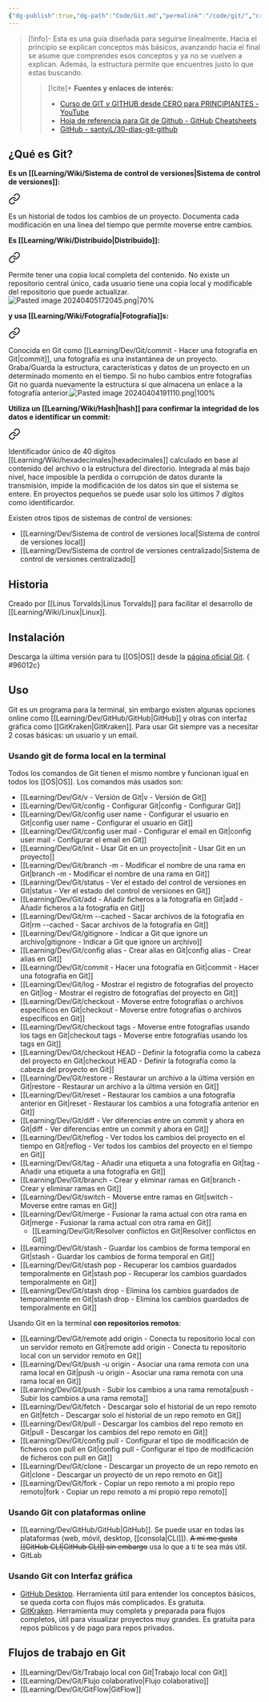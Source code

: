 ```yaml
---
{"dg-publish":true,"dg-path":"Code/Git.md","permalink":"/code/git/","created":"2024-03-14T13:56","updated":"2024-08-14T12:39"}
---
```



> [!info]-
> Esta es una guía diseñada para seguirse linealmente. Hacia el principio se explican conceptos más básicos, avanzando hacia el final se asume que comprendes esos conceptos y ya no se vuelven a explican. Además, la estructura permite que encuentres justo lo que estas buscando.
> 
>> [!cite]+ **Fuentes y enlaces de interés:**
>> - [Curso de GIT y GITHUB desde CERO para PRINCIPIANTES - YouTube](https://youtube.com/watch?v=3GymExBkKjE)
>> - [Hoja de referencia para Git de Github - GitHub Cheatsheets](https://training.github.com/downloads/es_ES/github-git-cheat-sheet/)
>> - [GitHub - santyjL/30-dias-git-github](https://github.com/santyjL/30-dias-git-github/tree/main)

## ¿Qué es Git?
**Es un [[Learning/Wiki/Sistema de control de versiones\|Sistema de control de versiones]]:** 
<div class="transclusion internal-embed is-loaded"><a class="markdown-embed-link" href="/sistema-de-control-de-versiones/#4a1b0e" aria-label="Open link"><svg xmlns="http://www.w3.org/2000/svg" width="24" height="24" viewBox="0 0 24 24" fill="none" stroke="currentColor" stroke-width="2" stroke-linecap="round" stroke-linejoin="round" class="svg-icon lucide-link"><path d="M10 13a5 5 0 0 0 7.54.54l3-3a5 5 0 0 0-7.07-7.07l-1.72 1.71"></path><path d="M14 11a5 5 0 0 0-7.54-.54l-3 3a5 5 0 0 0 7.07 7.07l1.71-1.71"></path></svg></a><div class="markdown-embed">



Es un historial de todos los cambios de un proyecto. Documenta cada modificación en una linea del tiempo que permite moverse entre cambios. 

</div></div>


**Es [[Learning/Wiki/Distribuido\|Distribuido]]:** 
<div class="transclusion internal-embed is-loaded"><a class="markdown-embed-link" href="/distribuido/#703a42" aria-label="Open link"><svg xmlns="http://www.w3.org/2000/svg" width="24" height="24" viewBox="0 0 24 24" fill="none" stroke="currentColor" stroke-width="2" stroke-linecap="round" stroke-linejoin="round" class="svg-icon lucide-link"><path d="M10 13a5 5 0 0 0 7.54.54l3-3a5 5 0 0 0-7.07-7.07l-1.72 1.71"></path><path d="M14 11a5 5 0 0 0-7.54-.54l-3 3a5 5 0 0 0 7.07 7.07l1.71-1.71"></path></svg></a><div class="markdown-embed">



Permite tener una copia local completa del contenido. No existe un repositorio central único, cada usuario tiene una copia local y modificable del repositorio que puede actualizar.![Pasted image 20240405172045.png|70%](/img/user/Engine/Attachments/Pasted%20image%2020240405172045.png) 

</div></div>


**y usa [[Learning/Wiki/Fotografía\|Fotografía]]s:** 
<div class="transclusion internal-embed is-loaded"><a class="markdown-embed-link" href="/fotografia/#3dcda9" aria-label="Open link"><svg xmlns="http://www.w3.org/2000/svg" width="24" height="24" viewBox="0 0 24 24" fill="none" stroke="currentColor" stroke-width="2" stroke-linecap="round" stroke-linejoin="round" class="svg-icon lucide-link"><path d="M10 13a5 5 0 0 0 7.54.54l3-3a5 5 0 0 0-7.07-7.07l-1.72 1.71"></path><path d="M14 11a5 5 0 0 0-7.54-.54l-3 3a5 5 0 0 0 7.07 7.07l1.71-1.71"></path></svg></a><div class="markdown-embed">



Conocida en Git como [[Learning/Dev/Git/commit - Hacer una fotografía en Git\|commit]], una fotografía es una instantánea de un proyecto. Graba/Guarda la estructura, características y datos de un proyecto en un determinado momento en el tiempo. Si no hubo cambios entre fotografías Git no guarda nuevamente la estructura si que almacena un enlace a la fotografía anterior.![Pasted image 20240404191110.png|100%](/img/user/Engine/Attachments/Pasted%20image%2020240404191110.png) 

</div></div>


**Utiliza un [[Learning/Wiki/Hash\|hash]] para confirmar la integridad de los datos e identificar un commit:** 

<div class="transclusion internal-embed is-loaded"><a class="markdown-embed-link" href="/hash/#c1dcc8" aria-label="Open link"><svg xmlns="http://www.w3.org/2000/svg" width="24" height="24" viewBox="0 0 24 24" fill="none" stroke="currentColor" stroke-width="2" stroke-linecap="round" stroke-linejoin="round" class="svg-icon lucide-link"><path d="M10 13a5 5 0 0 0 7.54.54l3-3a5 5 0 0 0-7.07-7.07l-1.72 1.71"></path><path d="M14 11a5 5 0 0 0-7.54-.54l-3 3a5 5 0 0 0 7.07 7.07l1.71-1.71"></path></svg></a><div class="markdown-embed">



Identificador único de 40 dígitos [[Learning/Wiki/hexadecimales\|hexadecimales]] calculado en base al contenido del archivo o la estructura del directorio. Integrada al más bajo nivel, hace imposible la perdida o corrupción de datos durante la transmisión, impide la modificación de los datos sin que el sistema se entere. En proyectos pequeños se puede usar solo los últimos 7 dígitos como identificardor. 

</div></div>
  

Existen otros tipos de sistemas de control de versiones:
- [[Learning/Dev/Sistema de control de versiones local\|Sistema de control de versiones local]] 
- [[Learning/Dev/Sistema de control de versiones centralizado\|Sistema de control de versiones centralizado]] 
## Historia
Creado por [[Linus Torvalds\|Linus Torvalds]] para facilitar el desarrollo de [[Learning/Wiki/Linux\|Linux]].

## Instalación
Descarga la última versión para tu [[OS\|OS]] desde la [página oficial Git](https://git-scm.com/).
{ #96012c}


## Uso
Git es un programa para la terminal, sin embargo existen algunas opciones online como [[Learning/Dev/GitHub/GitHub\|GitHub]] y otras con interfaz gráfica como [[GitKraken\|GitKraken]]. Para usar Git siempre vas a necesitar 2 cosas básicas: un usuario y un email.

### Usando git de forma local en la terminal
Todos los comandos de Git tienen el mismo nombre y funcionan igual en todos los [[OS\|OS]]. Los comandos más usados son:
- [[Learning/Dev/Git/v - Versión de Git\|v - Versión de Git]]
- [[Learning/Dev/Git/config - Configurar Git\|config - Configurar Git]]
- [[Learning/Dev/Git/config user name - Configurar el usuario en Git\|config user name - Configurar el usuario en Git]]
- [[Learning/Dev/Git/config user mail - Configurar el email en Git\|config user mail - Configurar el email en Git]]
- [[Learning/Dev/Git/init - Usar Git en un proyecto\|init - Usar Git en un proyecto]] 
- [[Learning/Dev/Git/branch -m - Modificar el nombre de una rama en Git\|branch -m - Modificar el nombre de una rama en Git]] 
- [[Learning/Dev/Git/status - Ver el estado del control de versiones en Git\|status - Ver el estado del control de versiones en Git]]
- [[Learning/Dev/Git/add - Añadir ficheros a la fotografía en Git\|add - Añadir ficheros a la fotografía en Git]]
- [[Learning/Dev/Git/rm --cached - Sacar archivos de la fotografía en Git\|rm --cached - Sacar archivos de la fotografía en Git]] 
- [[Learning/Dev/Git/gitignore - Indicar a Git que ignore un archivo\|gitignore - Indicar a Git que ignore un archivo]] 
- [[Learning/Dev/Git/config alias - Crear alias en Git\|config alias - Crear alias en Git]]
- [[Learning/Dev/Git/commit - Hacer una fotografía en Git\|commit - Hacer una fotografía en Git]]
- [[Learning/Dev/Git/log - Mostrar el registro de fotografías del proyecto en Git\|log - Mostrar el registro de fotografías del proyecto en Git]] 
- [[Learning/Dev/Git/checkout - Moverse entre fotografías o archivos específicos en Git\|checkout - Moverse entre fotografías o archivos específicos en Git]] 
- [[Learning/Dev/Git/checkout tags - Moverse entre fotografías usando los tags en Git\|checkout tags - Moverse entre fotografías usando los tags en Git]] 
- [[Learning/Dev/Git/checkout HEAD - Definir la fotografía como la cabeza del proyecto en Git\|checkout HEAD - Definir la fotografía como la cabeza del proyecto en Git]] 
- [[Learning/Dev/Git/restore - Restaurar un archivo a la última versión en Git\|restore - Restaurar un archivo a la última versión en Git]] 
- [[Learning/Dev/Git/reset - Restaurar los cambios a una fotografía anterior en  Git\|reset - Restaurar los cambios a una fotografía anterior en  Git]] 
- [[Learning/Dev/Git/diff - Ver diferencias entre un commit y ahora en Git\|diff - Ver diferencias entre un commit y ahora en Git]] 
- [[Learning/Dev/Git/reflog - Ver todos los cambios del proyecto en el tiempo en Git\|reflog - Ver todos los cambios del proyecto en el tiempo en Git]] 
- [[Learning/Dev/Git/tag - Añadir una etiqueta a una fotografía en Git\|tag - Añadir una etiqueta a una fotografía en Git]] 
- [[Learning/Dev/Git/branch - Crear y eliminar ramas en Git\|branch - Crear y eliminar ramas en Git]] 
- [[Learning/Dev/Git/switch - Moverse entre ramas en Git\|switch - Moverse entre ramas en Git]] 
- [[Learning/Dev/Git/merge - Fusionar la rama actual con otra rama en Git\|merge - Fusionar la rama actual con otra rama en Git]] 
   - [[Learning/Dev/Git/Resolver conflictos en Git\|Resolver conflictos en Git]] 
- [[Learning/Dev/Git/stash - Guardar los cambios de forma temporal en Git\|stash - Guardar los cambios de forma temporal en Git]] 
- [[Learning/Dev/Git/stash pop - Recuperar los cambios guardados temporalmente en Git\|stash pop - Recuperar los cambios guardados temporalmente en Git]] 
- [[Learning/Dev/Git/stash drop - Elimina los cambios guardados de temporalmente en Git\|stash drop - Elimina los cambios guardados de temporalmente en Git]] 

Usando Git en la terminal **con repositorios remotos**: 
- [[Learning/Dev/Git/remote add origin - Conecta tu repositorio local con un servidor remoto en Git\|remote add origin - Conecta tu repositorio local con un servidor remoto en Git]] 
- [[Learning/Dev/Git/push -u origin - Asociar una rama remota con una rama local en Git\|push -u origin - Asociar una rama remota con una rama local en Git]] 
- [[Learning/Dev/Git/push - Subir los cambios a una rama remota\|push - Subir los cambios a una rama remota]] 
- [[Learning/Dev/Git/fetch - Descargar solo el historial de un repo remoto en Git\|fetch - Descargar solo el historial de un repo remoto en Git]] 
- [[Learning/Dev/Git/pull - Descargar los cambios del repo remoto en Git\|pull - Descargar los cambios del repo remoto en Git]] 
- [[Learning/Dev/Git/config pull - Configurar el tipo de modificación de ficheros con pull en Git\|config pull - Configurar el tipo de modificación de ficheros con pull en Git]] 
- [[Learning/Dev/Git/clone - Descargar un proyecto de un repo remoto en Git\|clone - Descargar un proyecto de un repo remoto en Git]] 
- [[Learning/Dev/Git/fork - Copiar un repo remoto a mi propio repo remoto\|fork - Copiar un repo remoto a mi propio repo remoto]] 

### Usando Git con plataformas online 
- [[Learning/Dev/GitHub/GitHub\|GitHub]]. Se puede usar en todas las plataformas (web, móvil, desktop, [[consola\|CLI]]). ~~A mi me gusta [[GitHub CLI\|GitHub CLI]] sin embargo~~ usa lo que a ti te sea más útil. 
- GitLab

### Usando Git con Interfaz gráfica
- [GitHub Desktop](https://desktop.github.com/). Herramienta útil para entender los conceptos básicos, se queda corta con flujos más complicados. Es gratuita.
- [GitKraken](https://www.gitkraken.com/). Herramienta muy completa y preparada para flujos completos, útil para visualizar proyectos muy grandes. Es gratuita para repos públicos y de pago para repos privados. 

## Flujos de trabajo en Git
- [[Learning/Dev/Git/Trabajo local con Git\|Trabajo local con Git]] 
- [[Learning/Dev/Git/Flujo colaborativo\|Flujo colaborativo]] 
- [[Learning/Dev/Git/GitFlow\|GitFlow]] 